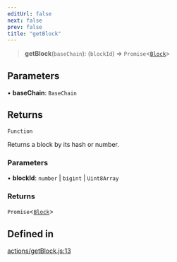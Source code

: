 ```yaml
---
editUrl: false
next: false
prev: false
title: "getBlock"
---
```


> **getBlock**(`baseChain`): (`blockId`) => `Promise`\<[`Block`](/reference/tevm/block/classes/block/)\>

## Parameters

• **baseChain**: `BaseChain`

## Returns

`Function`

Returns a block by its hash or number.

### Parameters

• **blockId**: `number` \| `bigint` \| `Uint8Array`

### Returns

`Promise`\<[`Block`](/reference/tevm/block/classes/block/)\>

## Defined in

[actions/getBlock.js:13](https://github.com/qbzzt/tevm-monorepo/blob/main/packages/blockchain/src/actions/getBlock.js#L13)
